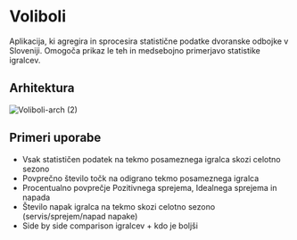 # Voliboli

Aplikacija, ki agregira in sprocesira statistične podatke dvoranske odbojke v Sloveniji.
Omogoča prikaz le teh in medsebojno primerjavo statistike igralcev.

## Arhitektura

![Voliboli-arch (2)](https://user-images.githubusercontent.com/48418580/233632814-4b6c36d6-aa22-4492-8d75-b47bae6442dd.png)


## Primeri uporabe
- Vsak statističen podatek na tekmo posameznega igralca skozi celotno sezono
- Povprečno število točk na odigrano tekmo posameznega igralca
- Procentualno povprečje Pozitivnega sprejema, Idealnega sprejema in napada
- Število napak igralca na tekmo skozi celotno sezono (servis/sprejem/napad napake) 
- Side by side comparison igralcev + kdo je boljši

